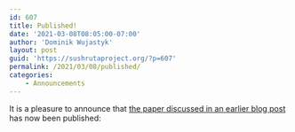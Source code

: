 ```yaml
---
id: 607
title: Published!
date: '2021-03-08T08:05:00-07:00'
author: 'Dominik Wujastyk'
layout: post
guid: 'https://sushrutaproject.org/?p=607'
permalink: /2021/03/08/published/
categories:
    - Announcements
---
```


It is a pleasure to announce that [the paper discussed in an earlier blog post](https://sushrutaproject.org/2020/10/03/new-article-by-andrey-klebanov-in-press/) has now been published:

<div class="zp-Zotpress zp-Zotpress-Bib wp-block-group" id="zotpress-6e201e6d62dd933546ef174be26737e3"> <span class="ZP_API_USER_ID" style="display: none;">2579494</span> <span class="ZP_ITEM_KEY" style="display: none;">{2579494:5BHQQJJZ}</span> <span class="ZP_COLLECTION_ID" style="display: none;"></span> <span class="ZP_TAG_ID" style="display: none;"></span> <span class="ZP_AUTHOR" style="display: none;"></span> <span class="ZP_YEAR" style="display: none;"></span> <span class="ZP_ITEMTYPE" style="display: none;"></span> <span class="ZP_INCLUSIVE" style="display: none;">1</span> <span class="ZP_STYLE" style="display: none;">chicago-author-date</span> <span class="ZP_LIMIT" style="display: none;">50</span> <span class="ZP_SORTBY" style="display: none;">default</span> <span class="ZP_ORDER" style="display: none;"></span> <span class="ZP_TITLE" style="display: none;"></span> <span class="ZP_SHOWIMAGE" style="display: none;"></span> <span class="ZP_SHOWTAGS" style="display: none;"></span> <span class="ZP_DOWNLOADABLE" style="display: none;"></span> <span class="ZP_NOTES" style="display: none;"></span> <span class="ZP_ABSTRACT" style="display: none;"></span> <span class="ZP_CITEABLE" style="display: none;"></span> <span class="ZP_TARGET" style="display: none;"></span> <span class="ZP_URLWRAP" style="display: none;"></span> <span class="ZP_FORCENUM" style="display: none;"></span> <span class="ZP_HIGHLIGHT" style="display: none;"></span> <span class="ZP_POSTID" style="display: none;">607</span> <span class="ZOTPRESS_PLUGIN_URL" style="display:none;">https://sushrutaproject.org/wp-content/plugins/zotpress/</span><div class="zp-List loading"><div class="zp-SEO-Content"> </div> </div> </div>